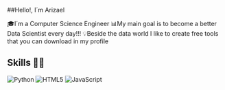 ##Hello!, I´m Arizael

🎓I´m a Computer Science Engineer
📊My main goal is to become a better Data Scientist every day!!!
💡Beside the data world I like to create free tools  that you can download in my profile


## Skills 👩‍💻
![Python](https://img.shields.io/badge/python-3670A0?style=for-the-badge&logo=python&logoColor=ffdd54) ![HTML5](https://img.shields.io/badge/html5-%23E34F26.svg?style=for-the-badge&logo=html5&logoColor=white) ![JavaScript](https://img.shields.io/badge/javascript-%23323330.svg?style=for-the-badge&logo=javascript&logoColor=%23F7DF1E) 
